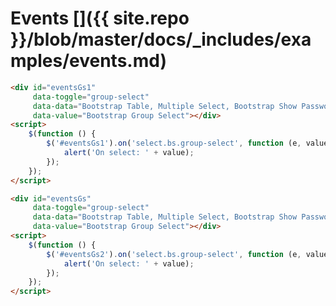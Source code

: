 # Events []({{ site.repo }}/blob/master/docs/_includes/examples/events.md)

<div id="eventsGs1"
     data-toggle="group-select"
     data-data="Bootstrap Table, Multiple Select, Bootstrap Show Password, Bootstrap Group Select"
     data-value="Bootstrap Group Select"></div>
<script>
    $(function () {
        $('#eventsGs1').on('select.bs.group-select', function (e, value) {
            alert('On select: ' + value);
        });
    });
</script>

```html
<div id="eventsGs1"
     data-toggle="group-select"
     data-data="Bootstrap Table, Multiple Select, Bootstrap Show Password, Bootstrap Group Select"
     data-value="Bootstrap Group Select"></div>
<script>
    $(function () {
        $('#eventsGs1').on('select.bs.group-select', function (e, value) {
            alert('On select: ' + value);
        });
    });
</script>
```

<div id="eventsGs2"
     data-type="dropdown"
     data-toggle="group-select"
     data-data="Bootstrap Table, Multiple Select, Bootstrap Show Password, Bootstrap Group Select"
     data-value="Bootstrap Group Select"></div>
<script>
    $(function () {
        $('#eventsGs2').on('select.bs.group-select', function (e, value) {
            alert('On select: ' + value);
        });
    });
</script>

```html
<div id="eventsGs"
     data-toggle="group-select"
     data-data="Bootstrap Table, Multiple Select, Bootstrap Show Password, Bootstrap Group Select"
     data-value="Bootstrap Group Select"></div>
<script>
    $(function () {
        $('#eventsGs2').on('select.bs.group-select', function (e, value) {
            alert('On select: ' + value);
        });
    });
</script>
```
